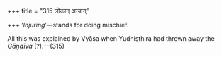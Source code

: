 +++
title = "315 लोकान् अन्यान्"

+++
‘*Injuring*’—stands for doing mischief.

All this was explained by Vyāsa when Yudhiṣṭhira had thrown away the
*Gāṇḍīva* (?).—(315)


